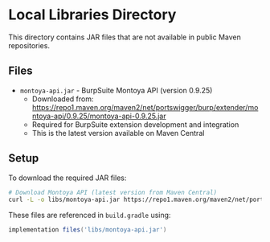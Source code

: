 # Local Libraries Directory

This directory contains JAR files that are not available in public Maven repositories.

## Files

- `montoya-api.jar` - BurpSuite Montoya API (version 0.9.25)
  - Downloaded from: https://repo1.maven.org/maven2/net/portswigger/burp/extender/montoya-api/0.9.25/montoya-api-0.9.25.jar
  - Required for BurpSuite extension development and integration
  - This is the latest version available on Maven Central

## Setup

To download the required JAR files:

```bash
# Download Montoya API (latest version from Maven Central)
curl -L -o libs/montoya-api.jar https://repo1.maven.org/maven2/net/portswigger/burp/extender/montoya-api/0.9.25/montoya-api-0.9.25.jar
```

These files are referenced in `build.gradle` using:

```gradle
implementation files('libs/montoya-api.jar')
```
